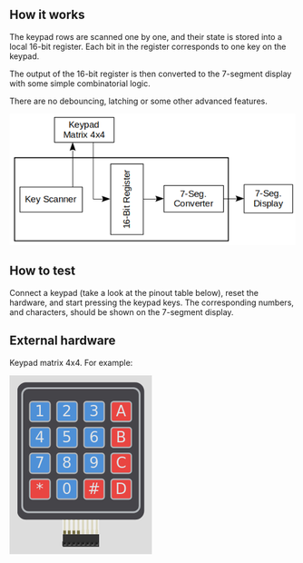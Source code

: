 ## How it works

The keypad rows are scanned one by one, and their state is
stored into a local 16-bit register. Each bit in the register
corresponds to one key on the keypad.

The output of the 16-bit register is then converted to the 
7-segment display with some simple combinatorial logic.

There are no debouncing, latching or some other advanced
features.

![Block Diagram](https://github.com/wrkanet/tt06-keypad-decoder/blob/main/docs/BlockDiagram.png?raw=true)

## How to test

Connect a keypad (take a look at the pinout table below),
reset the hardware, and start pressing the keypad keys.
The corresponding numbers, and characters, should be shown
on the 7-segment display.

## External hardware

Keypad matrix 4x4. For example:

![Keypad matrix 4x4](https://github.com/wrkanet/tt06-keypad-decoder/blob/main/docs/KeypadMatrix4x4.png?raw=true)
